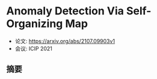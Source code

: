 # Anomaly Detection Via Self-Organizing Map
- 论文: https://arxiv.org/abs/2107.09903v1
- 会议: ICIP 2021

## 摘要

